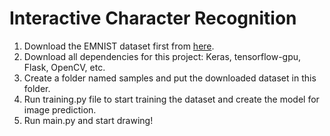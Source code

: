 # Interactive Character Recognition
1. Download the EMNIST dataset first from <a href="https://cloudstor.aarnet.edu.au/plus/index.php/s/7YXcasTXp727EqB/download">here</a>. 
2. Download all dependencies for this project: Keras, tensorflow-gpu, Flask, OpenCV, etc.
3. Create a folder named samples and put the downloaded dataset in this folder.
4. Run training.py file to start training the dataset and create the model for image prediction.
5. Run main.py and start drawing!


